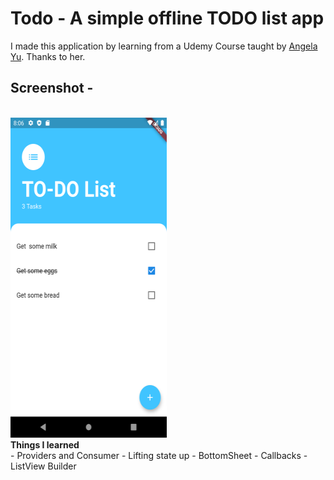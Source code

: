 <h1>Todo - A simple offline TODO list app</h1>
I made this application by learning from a Udemy Course taught by <a href="https://github.com/angelabauer"> Angela Yu</a>. Thanks to her.
<br>


<h2> Screenshot -</h2><br>
<div>
<img src="Screenshot.png" width=250, height=512, style="display:inline-block;">
</div>
<b>Things I learned</b><br>
- Providers and Consumer
- Lifting state up
- BottomSheet
- Callbacks
- ListView Builder





